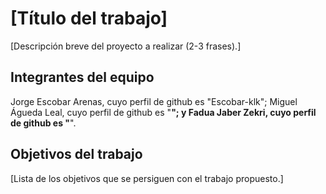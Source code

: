 # [Título del trabajo]

[Descripción breve del proyecto a realizar (2-3 frases).]

## Integrantes del equipo

Jorge Escobar Arenas, cuyo perfil de github es "Escobar-klk"; Miguel Águeda Leal, cuyo perfil de github es "______";
y Fadua Jaber Zekri, cuyo perfil de github es "______".

## Objetivos del trabajo

[Lista de los objetivos que se persiguen con el trabajo propuesto.]
